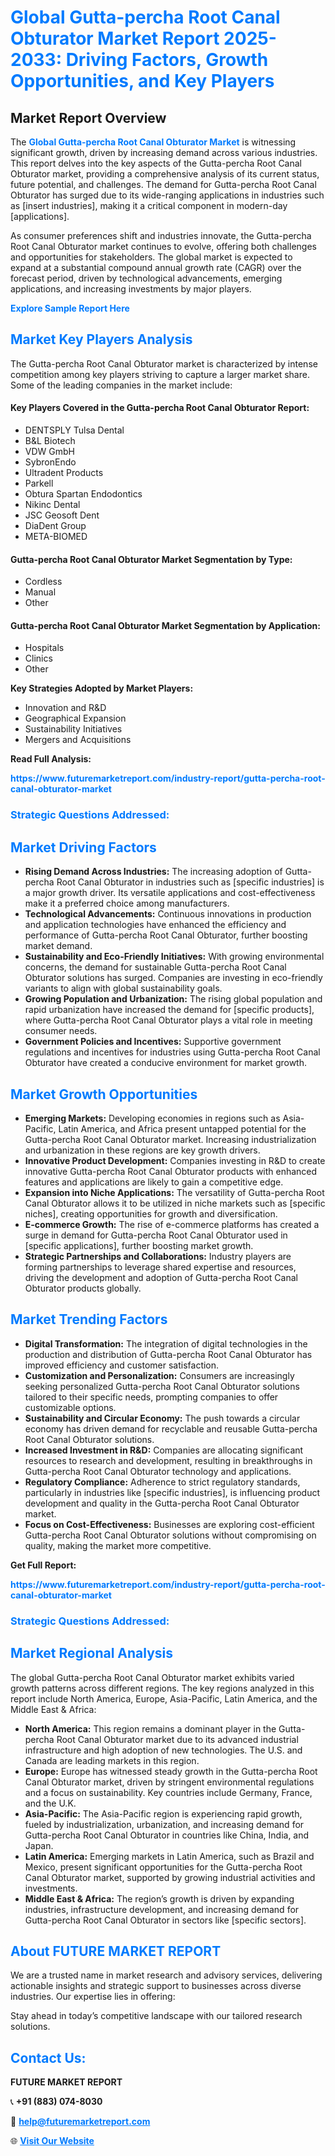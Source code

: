 <h1 style="color: #007BFF;">Global Gutta-percha Root Canal Obturator Market Report 2025-2033: Driving Factors, Growth Opportunities, and Key Players</h1>

<section id="overview">
<h2>Market Report Overview</h2>
<p>The <a href="https://www.futuremarketreport.com/industry-report/gutta-percha-root-canal-obturator-market" style="color: #007BFF; text-decoration: none;"><strong>Global Gutta-percha Root Canal Obturator Market</strong></a> is witnessing significant growth, driven by increasing demand across various industries. This report delves into the key aspects of the Gutta-percha Root Canal Obturator market, providing a comprehensive analysis of its current status, future potential, and challenges. The demand for Gutta-percha Root Canal Obturator has surged due to its wide-ranging applications in industries such as [insert industries], making it a critical component in modern-day [applications].</p>
<p>As consumer preferences shift and industries innovate, the Gutta-percha Root Canal Obturator market continues to evolve, offering both challenges and opportunities for stakeholders. The global market is expected to expand at a substantial compound annual growth rate (CAGR) over the forecast period, driven by technological advancements, emerging applications, and increasing investments by major players.</p>
</section>

<section id="overview">
<p><a href="https://www.futuremarketreport.com/request-sample/reportId=86317" style="color: #007BFF; text-decoration: none;"><strong>Explore Sample Report Here</strong></a></p>
</section>

<section id="key-players">
<h2 style="color: #007BFF;">Market Key Players Analysis</h2>
<p>The Gutta-percha Root Canal Obturator market is characterized by intense competition among key players striving to capture a larger market share. Some of the leading companies in the market include:</p>
<h4>Key Players Covered in the Gutta-percha Root Canal Obturator Report:</h4>
<ul><li>DENTSPLY Tulsa Dental</li><li>B&amp;L Biotech</li><li>VDW GmbH</li><li>SybronEndo</li><li>Ultradent Products</li><li>Parkell</li><li>Obtura Spartan Endodontics</li><li>Nikinc Dental</li><li>JSC Geosoft Dent</li><li>DiaDent Group</li><li>META-BIOMED</li></ul>
<h4>Gutta-percha Root Canal Obturator Market Segmentation by Type:</h4>
<ul><li>Cordless</li><li>Manual</li><li>Other</li></ul>

<h4>Gutta-percha Root Canal Obturator Market Segmentation by Application:</h4>
<ul><li>Hospitals</li><li>Clinics</li><li>Other</li></ul>
<p><strong>Key Strategies Adopted by Market Players:</strong></p>
<ul>
<li>Innovation and R&D</li>
<li>Geographical Expansion</li>
<li>Sustainability Initiatives</li>
<li>Mergers and Acquisitions</li>
</ul>
</section>

<section>
<p><strong>Read Full Analysis: </strong></p><a href="https://www.futuremarketreport.com/industry-report/gutta-percha-root-canal-obturator-market" style="color: #007BFF; text-decoration: none;"><strong>https://www.futuremarketreport.com/industry-report/gutta-percha-root-canal-obturator-market</strong></a>
<h3 style="color: #007BFF;">Strategic Questions Addressed:</h3>
</section>

<section id="driving-factors">
<h2 style="color: #007BFF;">Market Driving Factors</h2>
<ul>
<li><strong>Rising Demand Across Industries:</strong> The increasing adoption of Gutta-percha Root Canal Obturator in industries such as [specific industries] is a major growth driver. Its versatile applications and cost-effectiveness make it a preferred choice among manufacturers.</li>
<li><strong>Technological Advancements:</strong> Continuous innovations in production and application technologies have enhanced the efficiency and performance of Gutta-percha Root Canal Obturator, further boosting market demand.</li>
<li><strong>Sustainability and Eco-Friendly Initiatives:</strong> With growing environmental concerns, the demand for sustainable Gutta-percha Root Canal Obturator solutions has surged. Companies are investing in eco-friendly variants to align with global sustainability goals.</li>
<li><strong>Growing Population and Urbanization:</strong> The rising global population and rapid urbanization have increased the demand for [specific products], where Gutta-percha Root Canal Obturator plays a vital role in meeting consumer needs.</li>
<li><strong>Government Policies and Incentives:</strong> Supportive government regulations and incentives for industries using Gutta-percha Root Canal Obturator have created a conducive environment for market growth.</li>
</ul>
</section>

<section id="growth-opportunities">
<h2 style="color: #007BFF;">Market Growth Opportunities</h2>
<ul>
<li><strong>Emerging Markets:</strong> Developing economies in regions such as Asia-Pacific, Latin America, and Africa present untapped potential for the Gutta-percha Root Canal Obturator market. Increasing industrialization and urbanization in these regions are key growth drivers.</li>
<li><strong>Innovative Product Development:</strong> Companies investing in R&D to create innovative Gutta-percha Root Canal Obturator products with enhanced features and applications are likely to gain a competitive edge.</li>
<li><strong>Expansion into Niche Applications:</strong> The versatility of Gutta-percha Root Canal Obturator allows it to be utilized in niche markets such as [specific niches], creating opportunities for growth and diversification.</li>
<li><strong>E-commerce Growth:</strong> The rise of e-commerce platforms has created a surge in demand for Gutta-percha Root Canal Obturator used in [specific applications], further boosting market growth.</li>
<li><strong>Strategic Partnerships and Collaborations:</strong> Industry players are forming partnerships to leverage shared expertise and resources, driving the development and adoption of Gutta-percha Root Canal Obturator products globally.</li>
</ul>
</section>

<section id="trending-factors">
<h2 style="color: #007BFF;">Market Trending Factors</h2>
<ul>
<li><strong>Digital Transformation:</strong> The integration of digital technologies in the production and distribution of Gutta-percha Root Canal Obturator has improved efficiency and customer satisfaction.</li>
<li><strong>Customization and Personalization:</strong> Consumers are increasingly seeking personalized Gutta-percha Root Canal Obturator solutions tailored to their specific needs, prompting companies to offer customizable options.</li>
<li><strong>Sustainability and Circular Economy:</strong> The push towards a circular economy has driven demand for recyclable and reusable Gutta-percha Root Canal Obturator solutions.</li>
<li><strong>Increased Investment in R&D:</strong> Companies are allocating significant resources to research and development, resulting in breakthroughs in Gutta-percha Root Canal Obturator technology and applications.</li>
<li><strong>Regulatory Compliance:</strong> Adherence to strict regulatory standards, particularly in industries like [specific industries], is influencing product development and quality in the Gutta-percha Root Canal Obturator market.</li>
<li><strong>Focus on Cost-Effectiveness:</strong> Businesses are exploring cost-efficient Gutta-percha Root Canal Obturator solutions without compromising on quality, making the market more competitive.</li>
</ul>
</section>

<section>
<p><strong>Get Full Report: </strong></p><a href="https://www.futuremarketreport.com/industry-report/gutta-percha-root-canal-obturator-market" style="color: #007BFF; text-decoration: none;"><strong>https://www.futuremarketreport.com/industry-report/gutta-percha-root-canal-obturator-market</strong></a>
<h3 style="color: #007BFF;">Strategic Questions Addressed:</h3>
</section>


<section id="regional-analysis">
<h2 style="color: #007BFF;">Market Regional Analysis</h2>
<p>The global Gutta-percha Root Canal Obturator market exhibits varied growth patterns across different regions. The key regions analyzed in this report include North America, Europe, Asia-Pacific, Latin America, and the Middle East & Africa:</p>
<ul>
<li><strong>North America:</strong> This region remains a dominant player in the Gutta-percha Root Canal Obturator market due to its advanced industrial infrastructure and high adoption of new technologies. The U.S. and Canada are leading markets in this region.</li>
<li><strong>Europe:</strong> Europe has witnessed steady growth in the Gutta-percha Root Canal Obturator market, driven by stringent environmental regulations and a focus on sustainability. Key countries include Germany, France, and the U.K.</li>
<li><strong>Asia-Pacific:</strong> The Asia-Pacific region is experiencing rapid growth, fueled by industrialization, urbanization, and increasing demand for Gutta-percha Root Canal Obturator in countries like China, India, and Japan.</li>
<li><strong>Latin America:</strong> Emerging markets in Latin America, such as Brazil and Mexico, present significant opportunities for the Gutta-percha Root Canal Obturator market, supported by growing industrial activities and investments.</li>
<li><strong>Middle East & Africa:</strong> The region’s growth is driven by expanding industries, infrastructure development, and increasing demand for Gutta-percha Root Canal Obturator in sectors like [specific sectors].</li>
</ul>
</section>

<footer>
<h2 style="color: #007BFF;">About FUTURE MARKET REPORT</h2>
<p>We are a trusted name in market research and advisory services, delivering actionable insights and strategic support to businesses across diverse industries. Our expertise lies in offering:</p>

<p>Stay ahead in today’s competitive landscape with our tailored research solutions.</p>

<h2 style="color: #007BFF;">Contact Us:</h2>
<p><strong>FUTURE MARKET REPORT</strong></p>
<p>📞 <strong>+91 (883) 074-8030</strong></p>
<p>📧 <strong><a href="mailto:help@futuremarketreport.com" style="color: #007BFF;">help@futuremarketreport.com</a></strong></p>
<p>🌐 <strong><a href="https://www.futuremarketreport.com/" style="color: #007BFF;">Visit Our Website</a></strong></p>
</footer>